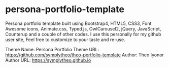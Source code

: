 # persona-portfolio-template

Persona portfolio template built using Bootstrap4, HTML5, CSS3, Font Awesome icons, Animate.css, Typed.js, OwlCarousel2, jQuery, JavaScript, Counterup and a couple of other codes. I use this personally for my github user site, Feel free to customize to your taste and re-use. 

Theme Name: Persona Portfolio
Theme URL: https://github.com/symplytheo/theo-portfolio-template
Author: Theo Iyonor
Author URL: https://symplytheo.github.io

